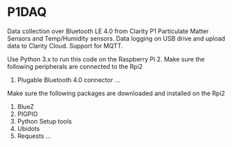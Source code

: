 # P1DAQ
Data collection over Bluetooth LE 4.0 from Clarity P1 Particulate Matter Sensors and Temp/Humidity sensors. Data logging on USB drive and upload data to Clarity Cloud. Support for MQTT. 

Use Python 3.x to run this code on the Raspberry Pi 2. Make sure the following peripherals are connected to the Rpi2

1. Plugable Bluetooth 4.0 connector
...

Make sure the following packages are downloaded and installed on the Rpi2

1. BlueZ
2. PIGPIO
3. Python Setup tools
4. Ubidots
5. Requests
...
